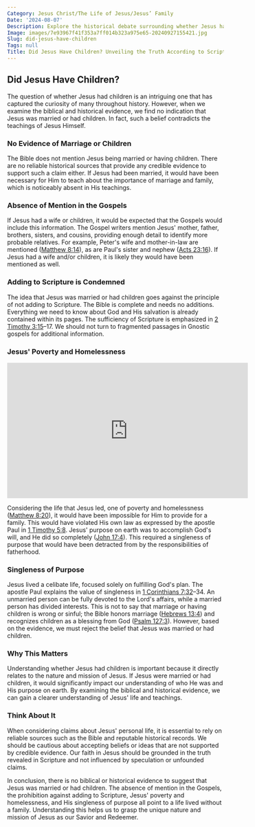 ```yaml
---
Category: Jesus Christ/The Life of Jesus/Jesus’ Family
Date: '2024-08-07'
Description: Explore the historical debate surrounding whether Jesus had children, delving into religious texts and scholarly interpretations to uncover the truth.
Image: images/7e93967f41f353a7ff014b323a975e65-20240927155421.jpg
Slug: did-jesus-have-children
Tags: null
Title: Did Jesus Have Children? Unveiling the Truth According to Scriptures
---
```


## Did Jesus Have Children?

The question of whether Jesus had children is an intriguing one that has captured the curiosity of many throughout history. However, when we examine the biblical and historical evidence, we find no indication that Jesus was married or had children. In fact, such a belief contradicts the teachings of Jesus Himself.

### No Evidence of Marriage or Children

The Bible does not mention Jesus being married or having children. There are no reliable historical sources that provide any credible evidence to support such a claim either. If Jesus had been married, it would have been necessary for Him to teach about the importance of marriage and family, which is noticeably absent in His teachings.

### Absence of Mention in the Gospels

If Jesus had a wife or children, it would be expected that the Gospels would include this information. The Gospel writers mention Jesus' mother, father, brothers, sisters, and cousins, providing enough detail to identify more probable relatives. For example, Peter's wife and mother-in-law are mentioned ([Matthew 8:14](https://www.bibleref.com/Matthew/8/Matthew-8-14.html)), as are Paul's sister and nephew ([Acts 23:16](https://www.bibleref.com/Acts/23/Acts-23-16.html)). If Jesus had a wife and/or children, it is likely they would have been mentioned as well.

### Adding to Scripture is Condemned

The idea that Jesus was married or had children goes against the principle of not adding to Scripture. The Bible is complete and needs no additions. Everything we need to know about God and His salvation is already contained within its pages. The sufficiency of Scripture is emphasized in [2 Timothy 3:15](https://www.bibleref.com/2-Timothy/3/2-Timothy-3-15.html)–17. We should not turn to fragmented passages in Gnostic gospels for additional information.

### Jesus' Poverty and Homelessness


<iframe width="560" height="315" src="https://www.youtube.com/embed/ukRUAAPmRX8" frameborder="0" allow="autoplay; encrypted-media" allowfullscreen></iframe>


Considering the life that Jesus led, one of poverty and homelessness ([Matthew 8:20](https://www.bibleref.com/Matthew/8/Matthew-8-20.html)), it would have been impossible for Him to provide for a family. This would have violated His own law as expressed by the apostle Paul in [1 Timothy 5:8](https://www.bibleref.com/1-Timothy/5/1-Timothy-5-8.html). Jesus' purpose on earth was to accomplish God's will, and He did so completely ([John 17:4](https://www.bibleref.com/John/17/John-17-4.html)). This required a singleness of purpose that would have been detracted from by the responsibilities of fatherhood.

### Singleness of Purpose

Jesus lived a celibate life, focused solely on fulfilling God's plan. The apostle Paul explains the value of singleness in [1 Corinthians 7:32](https://www.bibleref.com/1-Corinthians/7/1-Corinthians-7-32.html)–34. An unmarried person can be fully devoted to the Lord's affairs, while a married person has divided interests. This is not to say that marriage or having children is wrong or sinful; the Bible honors marriage ([Hebrews 13:4](https://www.bibleref.com/Hebrews/13/Hebrews-13-4.html)) and recognizes children as a blessing from God ([Psalm 127:3](https://www.bibleref.com/Psalm/127/Psalm-127-3.html)). However, based on the evidence, we must reject the belief that Jesus was married or had children.

### Why This Matters

Understanding whether Jesus had children is important because it directly relates to the nature and mission of Jesus. If Jesus were married or had children, it would significantly impact our understanding of who He was and His purpose on earth. By examining the biblical and historical evidence, we can gain a clearer understanding of Jesus' life and teachings.

### Think About It

When considering claims about Jesus' personal life, it is essential to rely on reliable sources such as the Bible and reputable historical records. We should be cautious about accepting beliefs or ideas that are not supported by credible evidence. Our faith in Jesus should be grounded in the truth revealed in Scripture and not influenced by speculation or unfounded claims.

In conclusion, there is no biblical or historical evidence to suggest that Jesus was married or had children. The absence of mention in the Gospels, the prohibition against adding to Scripture, Jesus' poverty and homelessness, and His singleness of purpose all point to a life lived without a family. Understanding this helps us to grasp the unique nature and mission of Jesus as our Savior and Redeemer.